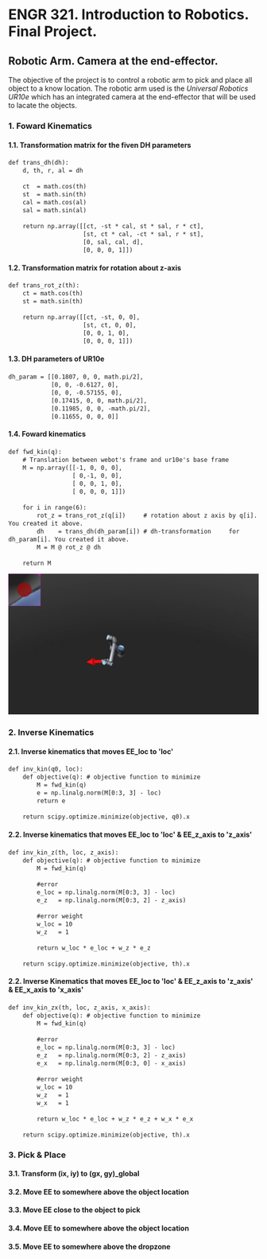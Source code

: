# ENGR 321. Introduction to Robotics. Final Project.
## Robotic Arm. Camera at the end-effector.
The objective of the project is to control a robotic arm to pick and place all object to a know location. The robotic arm used is the *Universal Robotics UR10e* which has an integrated camera at the end-effector that will be used to lacate the objects.
### 1. Foward Kinematics
#### 1.1. Transformation matrix for the fiven DH parameters
```
def trans_dh(dh):
    d, th, r, al = dh

    ct  = math.cos(th)
    st  = math.sin(th)
    cal = math.cos(al)
    sal = math.sin(al)

    return np.array([[ct, -st * cal, st * sal, r * ct],
                     [st, ct * cal, -ct * sal, r * st],
                     [0, sal, cal, d],
                     [0, 0, 0, 1]])
```
#### 1.2. Transformation matrix for rotation about z-axis
```
def trans_rot_z(th):
    ct = math.cos(th)
    st = math.sin(th)

    return np.array([[ct, -st, 0, 0],
                     [st, ct, 0, 0],
                     [0, 0, 1, 0],
                     [0, 0, 0, 1]])
```                     
#### 1.3. DH parameters of UR10e
```
dh_param = [[0.1807, 0, 0, math.pi/2],
            [0, 0, -0.6127, 0],
            [0, 0, -0.57155, 0],
            [0.17415, 0, 0, math.pi/2],
            [0.11985, 0, 0, -math.pi/2],
            [0.11655, 0, 0, 0]]
```
#### 1.4. Foward kinematics
```
def fwd_kin(q):
    # Translation between webot's frame and ur10e's base frame
    M = np.array([[-1, 0, 0, 0],
                  [ 0,-1, 0, 0],
                  [ 0, 0, 1, 0],
                  [ 0, 0, 0, 1]])

    for i in range(6):
        rot_z = trans_rot_z(q[i])     # rotation about z axis by q[i]. You created it above.
        dh    = trans_dh(dh_param[i]) # dh-transformation     for dh_param[i]. You created it above.
        M = M @ rot_z @ dh

    return M
```
![Figure 1. Foward Kinematics](../Captura%20de%20pantalla%20(30).png)

### 2. Inverse Kinematics
#### 2.1. Inverse kinematics that moves EE_loc to 'loc'
```
def inv_kin(q0, loc):
    def objective(q): # objective function to minimize
        M = fwd_kin(q)
        e = np.linalg.norm(M[0:3, 3] - loc)
        return e

    return scipy.optimize.minimize(objective, q0).x
```
#### 2.2. Inverse kinematics that moves EE_loc to 'loc' & EE_z_axis to 'z_axis'
```
def inv_kin_z(th, loc, z_axis):
    def objective(q): # objective function to minimize
        M = fwd_kin(q)

        #error
        e_loc = np.linalg.norm(M[0:3, 3] - loc)
        e_z   = np.linalg.norm(M[0:3, 2] - z_axis)

        #error weight
        w_loc = 10
        w_z   = 1

        return w_loc * e_loc + w_z * e_z

    return scipy.optimize.minimize(objective, th).x
```
#### 2.2. Inverse Kinematics that moves EE_loc to 'loc' & EE_z_axis to 'z_axis' & EE_x_axis to 'x_axis'
```
def inv_kin_zx(th, loc, z_axis, x_axis):
    def objective(q): # objective function to minimize
        M = fwd_kin(q)

        #error
        e_loc = np.linalg.norm(M[0:3, 3] - loc)
        e_z   = np.linalg.norm(M[0:3, 2] - z_axis)
        e_x   = np.linalg.norm(M[0:3, 0] - x_axis)

        #error weight
        w_loc = 10
        w_z   = 1
        w_x   = 1

        return w_loc * e_loc + w_z * e_z + w_x * e_x

    return scipy.optimize.minimize(objective, th).x
```
### 3. Pick & Place
#### 3.1. Transform (ix, iy) to (gx, gy)_global
#### 3.2. Move EE to somewhere above the object location
#### 3.3. Move EE close to the object to pick
#### 3.4. Move EE to somewhere above the object location
#### 3.5. Move EE to somewhere above the dropzone

```
```
